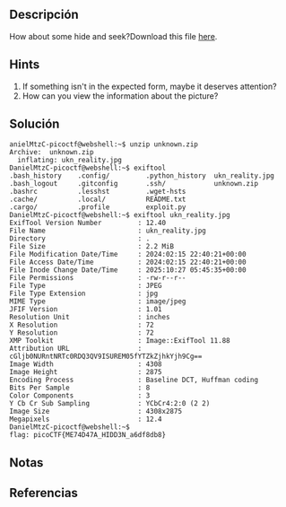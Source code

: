## Descripción 
How about some hide and seek?Download this file [here](https://artifacts.picoctf.net/c_titan/6/unknown.zip).
## Hints
1. If something isn't in the expected form, maybe it deserves attention?
2. How can you view the information about the picture?
## Solución
```
anielMtzC-picoctf@webshell:~$ unzip unknown.zip 
Archive:  unknown.zip
  inflating: ukn_reality.jpg         
DanielMtzC-picoctf@webshell:~$ exiftool 
.bash_history    .config/         .python_history  ukn_reality.jpg
.bash_logout     .gitconfig       .ssh/            unknown.zip
.bashrc          .lesshst         .wget-hsts       
.cache/          .local/          README.txt       
.cargo/          .profile         exploit.py       
DanielMtzC-picoctf@webshell:~$ exiftool ukn_reality.jpg 
ExifTool Version Number         : 12.40
File Name                       : ukn_reality.jpg
Directory                       : .
File Size                       : 2.2 MiB
File Modification Date/Time     : 2024:02:15 22:40:21+00:00
File Access Date/Time           : 2024:02:15 22:40:21+00:00
File Inode Change Date/Time     : 2025:10:27 05:45:35+00:00
File Permissions                : -rw-r--r--
File Type                       : JPEG
File Type Extension             : jpg
MIME Type                       : image/jpeg
JFIF Version                    : 1.01
Resolution Unit                 : inches
X Resolution                    : 72
Y Resolution                    : 72
XMP Toolkit                     : Image::ExifTool 11.88
Attribution URL                 : cGljb0NURntNRTc0RDQ3QV9ISUREM05fYTZkZjhkYjh9Cg==
Image Width                     : 4308
Image Height                    : 2875
Encoding Process                : Baseline DCT, Huffman coding
Bits Per Sample                 : 8
Color Components                : 3
Y Cb Cr Sub Sampling            : YCbCr4:2:0 (2 2)
Image Size                      : 4308x2875
Megapixels                      : 12.4
DanielMtzC-picoctf@webshell:~$ 
flag: picoCTF{ME74D47A_HIDD3N_a6df8db8}
```
## Notas

## Referencias
